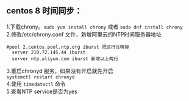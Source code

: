 ## centos 8 时间同步：
1.下载chrony。`sudo yum install chrony` 或者 `sudo dnf install chrony`  
2.修改/etc/chrony.conf 文件，新增阿里云的NTP时间服务器地址  
```
#pool 2.centos.pool.ntp.org iburst 把这行注释掉  
  server 210.72.145.44 iburst  
  server ntp.aliyun.com iburst 新增以上两行  
```
3.重启chronyd 服务，如果没有开启就先开启  
`systemctl restart chronyd`  
4.使用 `timedatectl` 命令  
5.查看NTP service是否为yes  

